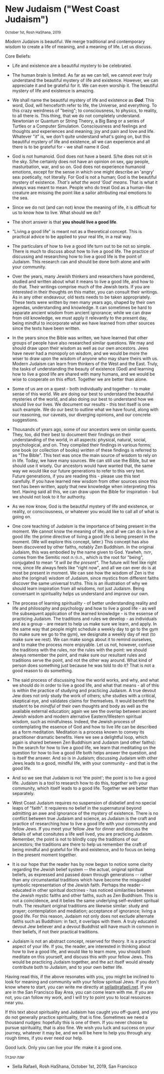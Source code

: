 # New Judaism ("West Coast Judaism")

<small> October 1st, Rosh HaShana, 2019 </small>

_Modern_ Judaism is beautiful. We merge traditional and contemporary wisdom to create a life of meaning, and a meaning of life. Let us discuss. 

Core Beliefs:

* Life and existence are a beautiful mystery to be celebrated. 

* The human brain is limited. As far as we can tell, we cannot ever truly understand the beautiful mystery of life and existence. However, we can appreciate it and be grateful for it. We can even worship it. The beautiful mystery of life and existence is amazing. 

* We shall name the beautiful mystery of life and existence as ***God***. This word, _God_, will henceforth refer to life, the Universe, and everything. To this crazy weirdness of "being"; to consciousness, to physics, to reality, to all there is. This thing, that we do not completely understand. Newtonian or Quantum or String Theory, a Big Bang or a series of Turtles or a Computer Simulation. Consciousness and feelings and thoughts and experiences and meaning; joy and pain and love and life. Whatever "_it_" is, we don't quite understand what's going on, but this beautiful mystery of life and existence, all we can experience and all there is to be grateful for - we shall name it *God*. 

* God is not humanoid. God does not have a beard. S/he does not sit in the sky. S/he certainly does not have an opinion on sex, gay people, masturbation, war, and so on. God does not experience humanoid emotions, except for the sense in which one might describe an 'angry' sea: poetically, not literally. For God is not a human; God is the beautiful mystery of existence. _That's what the word 'God' means_. That is what it always was meant to mean. People who do treat God as a human-like creature are missing the point like a sailor attributing real emotions to the sea.

* Since we do not (and can not) know the meaning of life, it is difficult for us to know how to live. What should we do? 

* The short answer is that **you should live a good life**. 

* "Living a good life" is meant not as a theoretical concept. This is practical advice to be applied to your real life, in a real way. 
	
* The particulars of how to live a good life turn out to be not so simple. There is much to discuss about how to live a good life. The practice of discussing and researching how to live a good life is the point of Judaism. This research can and should be done both alone and with your community.

* Over the years, many Jewish thinkers and researchers have pondered, studied and written about what it means to live a good life, and how to do that. Their writings comprise much of the Jewish texts. If you are interested in their thoughts on this matter, you can consult their writings. As in any other endeavour, old texts needs to be taken appropriately. These texts were written by men many years ago, shaped by their own agendas, understanding and knowledge. It can sometimes be hard to separate ancient wisdom from ancient ignorance; while we can draw from old knowledge, we must apply it relevantly to the present day, being mindful to incorporate what we have learned from other sources since the texts have been written. 

* In the years since the Bible was written, we have learned that other groups of people have also researched similar questions. We may and should draw upon their wisdom as well as our own ancestors. Jews have never had a monopoly on wisdom, and we would be more the wiser to draw upon the wisdom of anyone who may share theirs with us. Modern Judaism can learn from thinkers of the West and the East. Truly, the tasks of understanding the beauty of existence (God) and learning how to live a good life are shared with many humans, and we would be wise to cooperate on this effort. Together we are better than alone. 

* Some of us are on a quest - both individually and together - to make sense of this world. We are doing our best to understand the beautiful mysteries of the world, and also doing our best to understand how we should live our lives. We document our results - this text itself is one such example. We do our best to outline what we have found, along with our reasoning, our caveats, our diverging opinions, and our concrete suggestions.

* Thousands of years ago, some of our ancestors were on similar quests. They, too, did their best to document their findings on their understanding of the world, in all aspects: physical, natural, social, psychological, and on. They compiled their findings in various forms; one book (or collection of books) written of these findings is referred to as "The Bible". This text was once the main source of wisdom to rely on in life. Today, we have many sources. We can still use the Bible, but we should use it wisely. Our ancestors would have wanted that, the same way we would like our future generations to refer to this very text. Future generations, if you are reading this - please use this text carefully. If you have learned new wisdom from other sources since this text has been written, apply that new knowledge when interpreting this text. Having said all this, we can draw upon the Bible for inspiration - but we should not look to it for authority. 

* As we now know, God is the beautiful mystery of life and existence, or reality, or consciousness, or whatever you would like to call all of what is going on. 

* One core teaching of Judaism is the importance of being present in the moment. We cannot know the meaning of life, and all we can do is live a good life: the prime directive of living a good life is being present in the moment. (We will explore this concept, later.) This concept has also been discovered by other faiths, notably Zen Buddhism. In the original Judaism, this was embodied by the name given to God. Yawheh, יהוה, comes from the Semitic root ה.ו/י.ה., which is the root for "being", conjugated to mean *"it will be the present"*. The future will feel like right now, since life always feels like "right now", and all we can ever do is at most be present in moment. We can see how the wisdom of Zen is the also the (original) wisdom of Judaism, since mystics from different faiths discover the same universal truths. This is an illustration of why we should learn inspiration from all wisdoms, not just Judaism. Being conversant in spirituality helps us understand and improve our own. 

* The process of learning spirituality - of better understanding reality and life and philosophy and psychology and how to live a good life - as well the subsequent application of the learned knowledge - is the essense of practicing Judaism. The traditions and rules we develop - as individuals and as a group - are meant to help us make sure we learn, and apply. In the same way that people might schedule a weekly day to go to the gym (to make sure we go to the gym), we designate a weekly day of rest (to make sure we rest). We can make songs about it to remind ourselves, and to make the process more enjoyable. Let us not, however, confuse the traditions with the rules, nor the rules with the point: we should always remember the point, and make sure our resultant rules and traditions serve the point, and not the other way around. What kind of person does something just because he was told to do it? That is not a good reason to do something. 

* The said process of discussing how the world works, and why, and what we should do in order to live a good life, and what that means - all of this is within the practice of studying and practicing Judaism. A true devout Jew does not only study the work of others; s/he studies with a critical, skeptical eye, and validates claims for themselves. It would benefit the student to be _mindful_ of their own thoughts and body as well as the available external education; again we see the overlap between ancient Jewish wisdom and modern alernative Eastern/Western spiritual wisdom, such as mindfulness. Indeed, the Jewish process of contemplating the essence of God and how to live life can be described as a form meditation. Meditation is a process known to convey its practitioner dramatic benefits. Here we see a delightful loop, which again is shared between Zen Buddhism and Judaism (and other faiths): In the search for how to live a good life, we learn that meditating on the question for how to live a good life both helps answer the question, and is itself the answer. And so is in Judaism; discussing Judaism with other Jews leads to a good, mindful life, with your community - and that is the good life. 

* And so we see that Judaism is not 'the point'; the point is to live a good life. Judaism is a tool to research how to do this, together with your community, which itself leads to a good life. Together we are better than separately. 

* West Coast Judaism requires no suspension of disbelief and no special leaps of "faith". It requieres no belief in the supernatural beyond admitting an awe and ignorance of the mystery of existence. There is no conflict between true Judaism and science, as Judaism is the craft and practice of researching how to live a good life with your community and fellow Jews. If you meet your fellow Jew for dinner and discuss the details of what consitutes a life well lived, you are practicing Judaism. Remember, the point is not to blindly copy the traditions of our ancestors; the traditions are there to help us remember the craft of being mindful and grateful for life and existence, and to focus on being in the present moment together. 

* It is our hope that the reader has by now begun to notice some clarity regarding the Jewish belief system -- the actual, original spiritual beliefs, as expressed and passed down through generations -- rather than any circumstantial traditions which have become the misguided symbolic representation of the Jewish faith. Perhaps the reader - educated in other spiritual doctrines - has noticed similarities between the Jewish mystic faiths and other faiths, such as Zen Buddhism. This is not a coincidence, and it belies the same underlying self-evident spritual truth. The resultant original traditions are likewise similar: study and prayer; contemplation and mediation; acceptance of ignorance; living a good life. For this reason, Judaism not only does not exclude alternate faiths such as Buddhism: in fact, it overlaps with them. A truly educated devout Jew believer and a devout Buddhist will have much in common in their beliefs, if not their practical traditions. 

* Judaism is not an abstract concept, reserved for theory. It is a practical aspect of your life. If you, the reader, are interested in thinking about how to live a good life, and would like to learn more, you should both meditate on this yourself, and discuss this with your fellow Jews. This would be practicing Judaism together, and the act itself would already contribute both to Judaism, and to your own better life. 

Having read this, if the above resonates with you, you might be inclined to look for meaning and community with your fellow spiritual Jews. If you don't know where to start, you can write me directly at <a href="mailto:sella@rafaeli.net" target="_top">sella@rafaeli.net</a>. If you are in the San Francisco Bay Area, you can come learn with me. If you are not, you can follow my work, and I will try to point you to local resources near you. 

If this text about spirituality and Judaism has caught you off-guard, and you do not generally practice spirituality, that is fine. Sometimes we need a thousand nudges: hopefully this is one of them. If you never choose to pursue spirituality, that is also fine. We wish you luck and success on your journey, whatever it may be, and we will be here to help you through any rough times, if you ever need our help. 

Good luck. Only you can live your life: make it a good one. 

_!שנה טובה_

- Sella Rafaeli, Rosh HaShana, October 1st, 2019, San Francisco